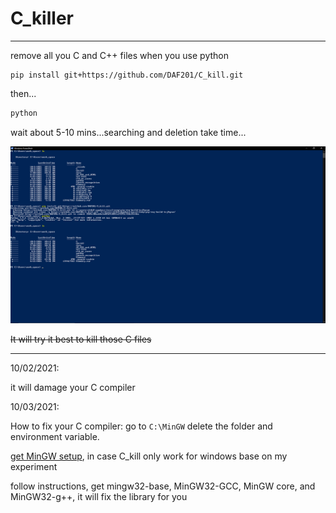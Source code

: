# C_killer

____
remove all you C and C++ files when you use python

```
pip install git+https://github.com/DAF201/C_kill.git
```
then...
```python
python
```
wait about 5-10 mins...searching and deletion take time...

<img src='https://github.com/DAF201/C_kill/blob/main/Screenshot%20(393).png'>

~~It will try it best to kill those C files~~

____

10/02/2021:

it will damage your C compiler

10/03/2021:

How to fix your C compiler: go to ``` C:\MinGW ``` delete the folder and environment variable.

[get MinGW setup](https://sourceforge.net/projects/mingw/), in case C_kill only work for windows base on my experiment

follow instructions, get mingw32-base, MinGW32-GCC, MinGW core, and MinGW32-g++, it will fix the library for you

